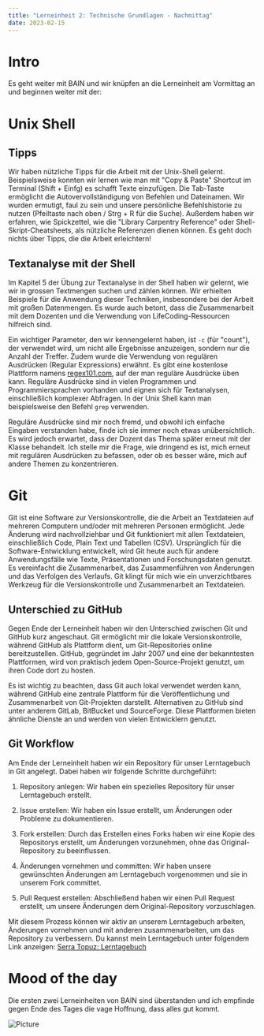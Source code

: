 ```yaml
---
title: "Lerneinheit 2: Technische Grundlagen - Nachmittag"
date: 2023-02-15
---
```

# Intro

Es geht weiter mit BAIN und wir knüpfen an die Lerneinheit am Vormittag an und beginnen weiter mit der:

# Unix Shell

## Tipps

Wir haben nützliche Tipps für die Arbeit mit der Unix-Shell gelernt. Beispielsweise konnten wir lernen wie man mit "Copy & Paste" Shortcut im Terminal (Shift + Einfg) es schafft Texte einzufügen. Die Tab-Taste ermöglicht die Autovervollständigung von Befehlen und Dateinamen. Wir wurden ermutigt, faul zu sein und unsere persönliche Befehlshistorie zu nutzen (Pfeiltaste nach oben / Strg + R für die Suche). Außerdem haben wir erfahren, wie Spickzettel, wie die "Library Carpentry Reference" oder Shell-Skript-Cheatsheets, als nützliche Referenzen dienen können. Es geht doch nichts über Tipps, die die Arbeit erleichtern!

## Textanalyse mit der Shell

Im Kapitel 5 der Übung zur Textanalyse in der Shell haben wir gelernt, wie wir in grossen Textmengen suchen und zählen können. Wir erhielten Beispiele für die Anwendung dieser Techniken, insbesondere bei der Arbeit mit großen Datenmengen. Es wurde auch betont, dass die Zusammenarbeit mit dem Dozenten und die Verwendung von LifeCoding-Ressourcen hilfreich sind.

Ein wichtiger Parameter, den wir kennengelernt haben, ist `-c` (für "count"), der verwendet wird, um nicht alle Ergebnisse anzuzeigen, sondern nur die Anzahl der Treffer. Zudem wurde die Verwendung von regulären Ausdrücken (Regular Expressions) erwähnt. Es gibt eine kostenlose Plattform namens [regex101.com](https://regex101.com/), auf der man reguläre Ausdrücke üben kann. Reguläre Ausdrücke sind in vielen Programmen und Programmiersprachen vorhanden und eignen sich für Textanalysen, einschließlich komplexer Abfragen. In der Unix Shell kann man beispielsweise den Befehl `grep` verwenden.

Reguläre Ausdrücke sind mir noch fremd, und obwohl ich einfache Eingaben verstanden habe, finde ich sie immer noch etwas unübersichtlich. Es wird jedoch erwartet, dass der Dozent das Thema später erneut mit der Klasse behandelt. Ich stelle mir die Frage, wie dringend es ist, mich erneut mit regulären Ausdrücken zu befassen, oder ob es besser wäre, mich auf andere Themen zu konzentrieren.

# Git

Git ist eine Software zur Versionskontrolle, die die Arbeit an Textdateien auf mehreren Computern und/oder mit mehreren Personen ermöglicht. Jede Änderung wird nachvollziehbar und Git funktioniert mit allen Textdateien, einschließlich Code, Plain Text und Tabellen (CSV). Ursprünglich für die Software-Entwicklung entwickelt, wird Git heute auch für andere Anwendungsfälle wie Texte, Präsentationen und Forschungsdaten genutzt. Es vereinfacht die Zusammenarbeit, das Zusammenführen von Änderungen und das Verfolgen des Verlaufs. Git klingt für mich wie ein unverzichtbares Werkzeug für die Versionskontrolle und Zusammenarbeit an Textdateien.

## Unterschied zu GitHub

Gegen Ende der Lerneinheit haben wir den Unterschied zwischen Git und GitHub kurz angeschaut. Git ermöglicht mir die lokale Versionskontrolle, während GitHub als Plattform dient, um Git-Repositories online bereitzustellen. GitHub, gegründet im Jahr 2007 und eine der bekanntesten Plattformen, wird von praktisch jedem Open-Source-Projekt genutzt, um ihren Code dort zu hosten.

Es ist wichtig zu beachten, dass Git auch lokal verwendet werden kann, während GitHub eine zentrale Plattform für die Veröffentlichung und Zusammenarbeit von Git-Projekten darstellt. Alternativen zu GitHub sind unter anderem GitLab, BitBucket und SourceForge. Diese Plattformen bieten ähnliche Dienste an und werden von vielen Entwicklern genutzt.

## Git Workflow

Am Ende der Lerneinheit haben wir ein Repository für unser Lerntagebuch in Git angelegt. Dabei haben wir folgende Schritte durchgeführt:

1. Repository anlegen: Wir haben ein spezielles Repository für unser Lerntagebuch erstellt.

2. Issue erstellen: Wir haben ein Issue erstellt, um Änderungen oder Probleme zu dokumentieren.

3. Fork erstellen: Durch das Erstellen eines Forks haben wir eine Kopie des Repositorys erstellt, um Änderungen vorzunehmen, ohne das Original-Repository zu beeinflussen.

4. Änderungen vornehmen und committen: Wir haben unsere gewünschten Änderungen am Lerntagebuch vorgenommen und sie in unserem Fork committet.

5. Pull Request erstellen: Abschließend haben wir einen Pull Request erstellt, um unsere Änderungen dem Original-Repository vorzuschlagen.

Mit diesem Prozess können wir aktiv an unserem Lerntagebuch arbeiten, Änderungen vornehmen und mit anderen zusammenarbeiten, um das Repository zu verbessern.
Du kannst mein Lerntagebuch unter folgendem Link anzeigen: [Serra Topuz: Lerntagebuch](https://topuzsr.github.io/lerntagebuchBAIN.github.io/)

# Mood of the day
Die ersten zwei Lerneinheiten von BAIN sind überstanden und ich empfinde gegen Ende des Tages die vage Hoffnung, dass alles gut kommt.

![Picture](https://sayingimages.com/wp-content/uploads/2021/01/first-day-of-school-i-survived-meme.jpg)
